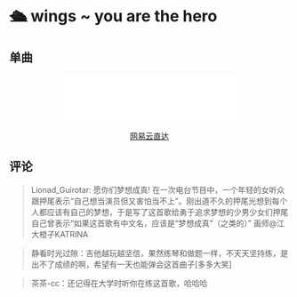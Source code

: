 # 🛳 wings ~ you are the hero

## 单曲

<div style="text-align: center;">
  <iframe frameborder="no" border="0" marginwidth="0" marginheight="0" width=330 height=86 src="//music.163.com/outchain/player?type=2&id=1315927375&auto=1&height=66"></iframe>
  <p style="text-align: center;">
    <a href="https://music.163.com/#/song?id=1315927375">网易云直达</a>
  </p>
</div>

## 评论

> Lionad_Guirotar: 愿你们梦想成真! 在一次电台节目中，一个年轻的女听众跟押尾表示“自己想当演员但又害怕当不上”。刚出道不久的押尾光想到每个人都应该有自己的梦想，于是写了这首歌给勇于追求梦想的少男少女们押尾自己曾表示“如果这首歌有中文名，应该是“梦想成真”（之类的）” 画师@江大橙子KATRINA

> 静看时光过隙：吉他越玩越坚信，果然练琴和做题一样，不天天坚持练，是出不了成绩的啊，希望有一天也能弹会这首曲子[多多大笑]

> 茶茶-cc：还记得在大学时听你在练这首歌，哈哈哈